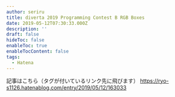 ```yaml
---
author: seriru
title: diverta 2019 Programming Contest B RGB Boxes
date: 2019-05-12T07:30:33.000Z
description: ''
draft: false
hideToc: false
enableToc: true
enableTocContent: false
tags:
  - Hatena
---
```


記事はこちら（タグが付いているリンク先に飛びます）
https://ryo-s1126.hatenablog.com/entry/2019/05/12/163033
